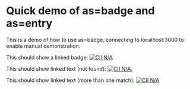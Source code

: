 # Quick demo of as=badge and as=entry

This is a demo of how to use as=badge, connecting to localhost:3000
to enable manual demonstration.

This should show a linked badge:
<a href="http://localhost:3000/en/projects?as=entry&pq=https%3A%2F%2Fgithub.com%2Fcoreinfrastructure%2Fbest-practices-badge"><img src="http://localhost:3000/en/projects?as=badge&pq=https%3A%2F%2Fgithub.com%2Fcoreinfrastructure%2Fbest-practices-badge" alt="CII N/A"></a>

This should show linked text (not found):
<a href="http://localhost:3000/en/projects?as=entry&pq=https%3A%2F%2FJUNKJUNK"><img src='http://localhost:3000/en/projects?as=badge&pq=https%3A%2F%2FJUNKJUNK' alt="CII N/A."></a>

This should show linked text (more than one match):
<a href="http://localhost:3000/en/projects?as=entry&pq=https%3A%2F%2F"><img src='http://localhost:3000/en/projects?as=badge&pq=https%3A%2F%2F' alt="CII N/A"></a>
